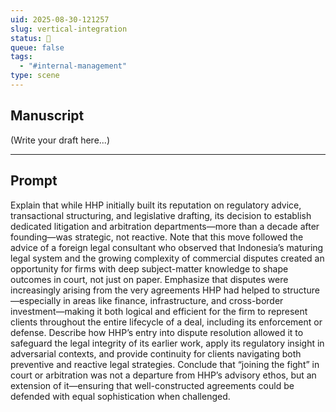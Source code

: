 ```yaml
---
uid: 2025-08-30-121257
slug: vertical-integration
status: 💬
queue: false
tags:
  - "#internal-management"
type: scene
---
```

## Manuscript

(Write your draft here...)

---

## Prompt

Explain that while HHP initially built its reputation on regulatory advice, transactional structuring, and legislative drafting, its decision to establish dedicated litigation and arbitration departments—more than a decade after founding—was strategic, not reactive.
Note that this move followed the advice of a foreign legal consultant who observed that Indonesia’s maturing legal system and the growing complexity of commercial disputes created an opportunity for firms with deep subject-matter knowledge to shape outcomes in court, not just on paper.
Emphasize that disputes were increasingly arising from the very agreements HHP had helped to structure—especially in areas like finance, infrastructure, and cross-border investment—making it both logical and efficient for the firm to represent clients throughout the entire lifecycle of a deal, including its enforcement or defense.
Describe how HHP’s entry into dispute resolution allowed it to safeguard the legal integrity of its earlier work, apply its regulatory insight in adversarial contexts, and provide continuity for clients navigating both preventive and reactive legal strategies.
Conclude that “joining the fight” in court or arbitration was not a departure from HHP’s advisory ethos, but an extension of it—ensuring that well-constructed agreements could be defended with equal sophistication when challenged.
